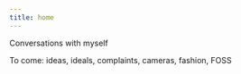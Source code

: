 ```yaml
---
title: home
---
```


Conversations with myself

To come: ideas, ideals, complaints, cameras, fashion, FOSS